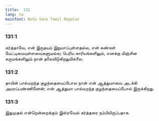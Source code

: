 ```yaml
---
title:  131
lang: ta
mainfont: Noto Sans Tamil Regular
---
```


###  131:1

கர்த்தாவே, என் இருதயம் இறுமாப்புள்ளதல்ல, என் கண்கள் மேட்டிமையுள்ளவைகளுமல்ல; பெரிய காரியங்களிலும், எனக்கு மிஞ்சின கருமங்களிலும் நான் தலையிடுகிறதுமில்லை.

###  131:2

தாயின் பால்மறந்த குழந்தையைப்போல நான் என் ஆத்துமாவை அடக்கி அமரப்பண்ணினேன்; என் ஆத்துமா பால்மறந்த குழந்தையைப்போல் இருக்கிறது.

###  131:3

இதுமுதல் என்றென்றைக்கும் இஸ்ரவேல் கர்த்தரை நம்பியிருப்பதாக.

